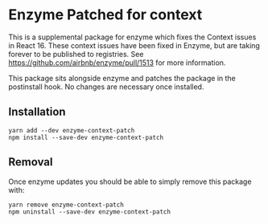 # Enzyme Patched for context

This is a supplemental package for enzyme which fixes the Context issues in React 16. These context issues have been fixed in Enzyme, but are taking forever to be published to registries. See https://github.com/airbnb/enzyme/pull/1513 for more information.

This package sits alongside enzyme and patches the package in the postinstall hook. No changes are necessary once installed.

## Installation

```
yarn add --dev enzyme-context-patch
npm install --save-dev enzyme-context-patch
```

## Removal

Once enzyme updates you should be able to simply remove this package with:

```
yarn remove enzyme-context-patch
npm uninstall --save-dev enzyme-context-patch
```
